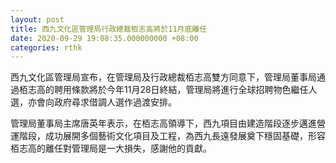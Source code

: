 ```yaml
---
layout: post
title: 西九文化區管理局行政總裁栢志高將於11月底離任
date: 2020-09-29 19:08:35.000000000 +08:00
categories: rthk
---
```


西九文化區管理局宣布，在管理局及行政總裁栢志高雙方同意下，管理局董事局通過栢志高的聘用條款將於今年11月28日終結，管理局將進行全球招聘物色繼任人選，亦會向政府尋求借調人選作過渡安排。

管理局董事局主席唐英年表示，在栢志高領導下，西九項目由建造階段逐步邁進營運階段，成功展開多個藝術文化項目及工程，為西九長遠發展奠下穩固基礎，形容栢志高的離任對管理局是一大損失，感謝他的貢獻。

